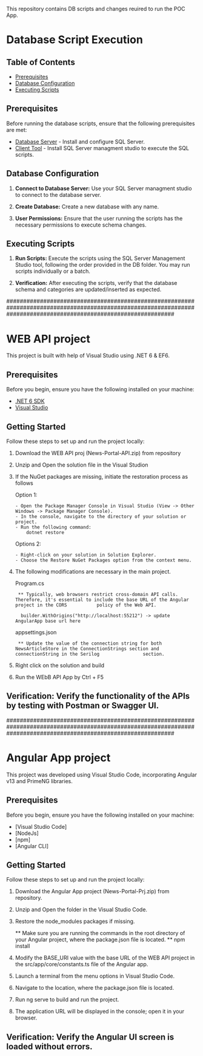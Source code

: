 This repository contains DB scripts and changes reuired to run the POC App.


# Database Script Execution


## Table of Contents

- [Prerequisites](#prerequisites)
- [Database Configuration](#database-configuration)
- [Executing Scripts](#executing-scripts)


## Prerequisites

Before running the database scripts, ensure that the following prerequisites are met:
- [Database Server](#) - Install and configure SQL Server.
- [Client Tool](#) - Install  SQL Server managment studio to execute the SQL scripts.


## Database Configuration

1. **Connect to Database Server:** Use your SQL Server managment studio to connect to the database server.

2. **Create Database:** Create a new database with any name.

3. **User Permissions:** Ensure that the user running the scripts has the necessary permissions to execute schema changes.


## Executing Scripts

1. **Run Scripts:** Execute the scripts using the SQL Server Management Studio tool, following the order provided in the DB folder. You may run scripts individually or a batch.




3. **Verification:** After executing the scripts, verify that the database schema and categories are updated/inserted as expected.

##################################################################################################################################################################

# WEB API project

This project is built with help of Visual Studio using .NET 6 & EF6.

## Prerequisites

Before you begin, ensure you have the following installed on your machine:

- [.NET 6 SDK](https://dotnet.microsoft.com/download/dotnet/6.0)
- [Visual Studio](https://visualstudio.microsoft.com/)

## Getting Started

Follow these steps to set up and run the project locally:

1.  Download the WEB API proj (News-Portal-API.zip) from repository
2.  Unzip and Open the solution file in the Visual Studion
3.  If the NuGet packages are missing, initiate the restoration process as follows
      
	Option 1:

		- Open the Package Manager Console in Visual Studio (View -> Other Windows -> Package Manager Console).
		- In the console, navigate to the directory of your solution or project.
		- Run the following command:
		  	dotnet restore

	Options 2:

		- Right-click on your solution in Solution Explorer.
		- Choose the Restore NuGet Packages option from the context menu.

5. The following modifications are necessary in the main project.

	Program.cs

   		** Typically, web browsers restrict cross-domain API calls. Therefore, it's essential to include the base URL of the Angular project in the CORS 		   policy of the Web API.

		 builder.WithOrigins("http://localhost:55212") -> update AngularApp base url here		 
		 

	appsettings.json

   		** Update the value of the connection string for both NewsArticleStore in the ConnectionStrings section and connectionString in the Serilog 			   section.

7. Right click on the solution and build
8. Run the WEbB API App by Ctrl + F5

 
## **Verification:** Verify the functionality of the APIs by testing with Postman or Swagger UI.



##################################################################################################################################################################

# Angular App project

This project was developed using Visual Studio Code, incorporating Angular v13 and PrimeNG libraries.

## Prerequisites

Before you begin, ensure you have the following installed on your machine:

- [Visual Studio Code]
- [NodeJs]
- [npm] 
- [Angular CLI]

## Getting Started

Follow these steps to set up and run the project locally:

1.  Download the Angular App project (News-Portal-Prj.zip) from repository.
2.  Unzip and Open the folder in the Visual Studio Code.
3.  Restore the node_modules packages if missing. 
	
 	** Make sure you are running the commands in the root directory of your Angular project, where the package.json file is located.
	** npm install


4. Modify the BASE_URI value with the base URL of the WEB API project in the src/app/core/constants.ts file of the Angular app.
4. Launch a terminal from the menu options in Visual Studio Code.
5. Navigate to the location, where the package.json file is located.
6. Run ng serve to build and run the project.
7. The application URL will be displayed in the console; open it in your browser.

## **Verification:** Verify the Angular UI screen is loaded without errors.


      
